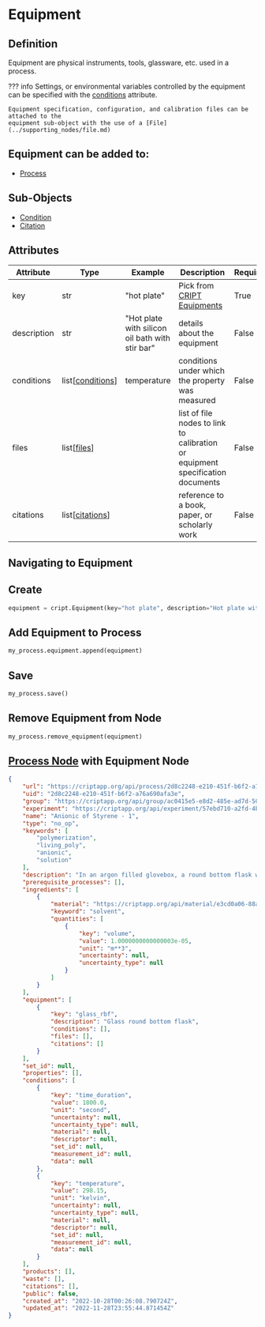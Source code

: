 # Equipment

## Definition
Equipment are physical instruments, tools, glassware, etc. used in a process. 

??? info
    Settings, or environmental variables controlled by the equipment can be specified with the [conditions](./condition.md)
    attribute. 

    Equipment specification, configuration, and calibration files can be attached to the
    equipment sub-object with the use of a [File](../supporting_nodes/file.md)


## Equipment can be added to:
* <a href="../../nodes/process" target="_blank">Process</a>


## Sub-Objects
* <a href="../../subobjects/condition" target="_blank">Condition</a>
* <a href="../../subobjects/citation" target="_blank">Citation</a>


## Attributes

| Attribute   | Type                                         | Example                                         | Description                                                                    | Required |
|-------------|----------------------------------------------|-------------------------------------------------|--------------------------------------------------------------------------------|----------|
| key         | str                                          | "hot plate"                                     | Pick from [CRIPT Equipments](https://criptapp.org/keys/equipment-key/)         | True     |
| description | str                                          | "Hot plate with silicon oil bath with stir bar" | details about the equipment                                                    | False    |
| conditions  | list[[conditions](./condition.md)]           | temperature                                     | conditions under which the property was measured                               | False    |
| files       | list[[files](../supporting_nodes/file.md)]   |                                                 | list of file nodes to link to calibration or equipment specification documents | False    |
| citations   | list[[citations](../subobjects/citation.md)] |                                                 | reference to a book, paper, or scholarly work                                  | False    |


## Navigating to Equipment 

## Create
```python
equipment = cript.Equipment(key="hot plate", description="Hot plate with silicon oil bath with stir bar")
```

## Add Equipment to Process
```python
my_process.equipment.append(equipment)
```

## Save
```python
my_process.save()
```

## Remove Equipment from Node
```python
my_process.remove_equipment(equipment)
```


## [Process Node](../nodes/process.md) with Equipment Node

```json linenums="1" hl_lines="31-39"
{
    "url": "https://criptapp.org/api/process/2d8c2248-e210-451f-b6f2-a76a690afa3e/",
    "uid": "2d8c2248-e210-451f-b6f2-a76a690afa3e",
    "group": "https://criptapp.org/api/group/ac0415e5-e8d2-485e-ad7d-5029b73dc3c1/",
    "experiment": "https://criptapp.org/api/experiment/57ebd710-a2fd-4b12-b386-b927260f6b76/",
    "name": "Anionic of Styrene - 1",
    "type": "no_op",
    "keywords": [
        "polymerization",
        "living_poly",
        "anionic",
        "solution"
    ],
    "description": "In an argon filled glovebox, a round bottom flask was filled with dried toluene.",
    "prerequisite_processes": [],
    "ingredients": [
        {
            "material": "https://criptapp.org/api/material/e3cd0a06-88a8-455e-bf94-74ed7a5d2c3d/",
            "keyword": "solvent",
            "quantities": [
                {
                    "key": "volume",
                    "value": 1.0000000000000003e-05,
                    "unit": "m**3",
                    "uncertainty": null,
                    "uncertainty_type": null
                }
            ]
        }
    ],
    "equipment": [
        {
            "key": "glass_rbf",
            "description": "Glass round bottom flask",
            "conditions": [],
            "files": [],
            "citations": []
        }
    ],
    "set_id": null,
    "properties": [],
    "conditions": [
        {
            "key": "time_duration",
            "value": 1800.0,
            "unit": "second",
            "uncertainty": null,
            "uncertainty_type": null,
            "material": null,
            "descriptor": null,
            "set_id": null,
            "measurement_id": null,
            "data": null
        },
        {
            "key": "temperature",
            "value": 298.15,
            "unit": "kelvin",
            "uncertainty": null,
            "uncertainty_type": null,
            "material": null,
            "descriptor": null,
            "set_id": null,
            "measurement_id": null,
            "data": null
        }
    ],
    "products": [],
    "waste": [],
    "citations": [],
    "public": false,
    "created_at": "2022-10-28T00:26:08.790724Z",
    "updated_at": "2022-11-28T23:55:44.871454Z"
}

```